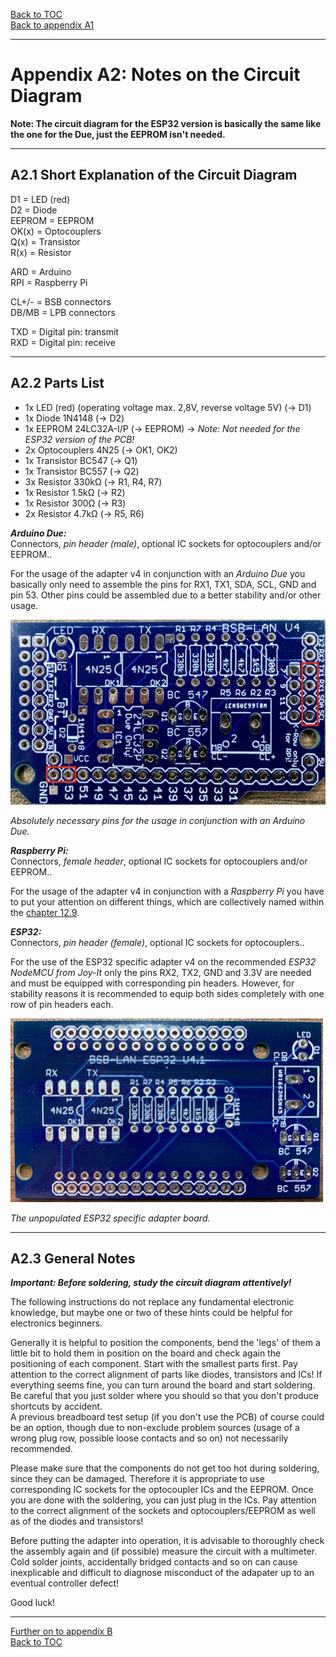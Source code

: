 [Back to TOC](toc.md)  
[Back to appendix A1](appendix_a1.md)    
   
--- 
    
# Appendix A2: Notes on the Circuit Diagram  
    
**Note: The circuit diagram for the ESP32 version is basically the same like the one for the Due, just the EEPROM isn't needed.**      
    
---  

## A2.1 Short Explanation of the Circuit Diagram

D1 = LED (red)  
D2 = Diode  
EEPROM = EEPROM  
OK(x) = Optocouplers  
Q(x) = Transistor  
R(x) = Resistor  

ARD = Arduino  
RPI = Raspberry Pi  
  
CL+/- = BSB connectors  
DB/MB = LPB connectors  

TXD = Digital pin: transmit  
RXD = Digital pin: receive
    
---
        
## A2.2 Parts List

- 1x LED (red) (operating voltage max. 2,8V, reverse voltage 5V) (→ D1)  
- 1x Diode 1N4148 (→ D2)  
- 1x EEPROM 24LC32A-I/P (→ EEPROM) → *Note: Not needed for the ESP32 version of the PCB!*  
- 2x Optocouplers 4N25 (→ OK1, OK2)    
- 1x Transistor BC547 (→ Q1)  
- 1x Transistor BC557 (→ Q2)  
- 3x Resistor 330kΩ (→ R1, R4, R7) 
- 1x Resistor 1.5kΩ (→ R2) 
- 1x Resistor 300Ω (→ R3) 
- 2x Resistor 4.7kΩ (→ R5, R6)  
    

***Arduino Due:***  
Connectors, *pin header (male)*, optional IC sockets for optocouplers and/or EEPROM..  
  
For the usage of the adapter v4 in conjunction with an *Arduino Due* you basically only need to assemble the pins for RX1, TX1, SDA, SCL, GND and pin 53. Other pins could be assembled due to a better stability and/or other usage.  
  
<img src="https://raw.githubusercontent.com/1coderookie/BSB-LPB-LAN_EN/master/docs/pics/bsb-adapter-v4-unbestueckt_pins.jpg">  
  
*Absolutely necessary pins for the usage in conjunction with an Arduino Due.*  
  
***Raspberry Pi:***  
Connectors, *female header*, optional IC sockets for optocouplers and/or EEPROM..  
  
For the usage of the adapter v4 in conjunction with a *Raspberry Pi* you have to put your attention on different things, which are collectively named within the [chapter 12.9](chap12.md#129-raspberry-pi).    
        
***ESP32:***  
Connectors, *pin header (female)*, optional IC sockets for optocouplers..  
  
For the use of the ESP32 specific adapter v4 on the recommended *ESP32 NodeMCU from Joy-It* only the pins RX2, TX2, GND and 3.3V are needed and must be equipped with corresponding pin headers. However, for stability reasons it is recommended to equip both sides completely with one row of pin headers each.   
  
<img src="https://raw.githubusercontent.com/1coderookie/BSB-LPB-LAN_EN/master/docs/pics/ESP32-PCB.jpeg">  
  
*The unpopulated ESP32 specific adapter board.*          
    
---
    
## A2.3 General Notes

***Important: Before soldering, study the circuit diagram attentively!***

The following instructions do not replace any fundamental
electronic knowledge, but maybe one or two of these hints could
be helpful for electronics beginners.

Generally it is helpful to position the components, bend the 'legs' of them a little bit to hold them in position on the board and check again the positioning of each component. Start with the smallest parts first. Pay attention to the correct alignment of parts like diodes, transistors and ICs! If everything seems fine, you can turn around the board and start soldering. Be careful that you just solder where you should so that you don't produce shortcuts by accident.  
A previous breadboard test setup (if you don't use the PCB) of course could be an option, though
due to non-exclude problem sources (usage of a wrong
plug row, possible loose contacts and so on) not necessarily
recommended.  

Please make sure that the components do not get too hot during soldering,
since they can be damaged. Therefore it is appropriate to use corresponding IC sockets for the optocoupler ICs and the EEPROM. Once you are done with the soldering, you can just plug in the ICs. Pay attention to the correct alignment of the
sockets and optocouplers/EEPROM as well as of the diodes and transistors!  

Before putting the adapter into operation, it is advisable to thoroughly check the assembly again and (if possible)
measure the circuit with a multimeter. Cold solder joints, accidentally bridged contacts and so on can cause inexplicable and difficult to diagnose misconduct
of the adapater up to an eventual controller defect!

Good luck!
    
---  

[Further on to appendix B](appendix_b.md)      
[Back to TOC](toc.md)   
